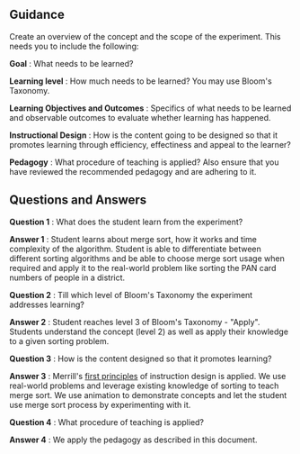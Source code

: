 
## Guidance
   Create an overview of the concept and the scope of the
   experiment. This needs you to include the following:

   **Goal** : What needs to be learned?

   **Learning level** : How much needs to be learned? You
                        may use Bloom's Taxonomy.

   **Learning Objectives and Outcomes** : Specifics of what needs
                                          to be learned and observable 
                                          outcomes to evaluate whether
                                          learning has happened.

   **Instructional Design** : How is the content going to be
                              designed so that it promotes 
                              learning through efficiency,
                              effectiness and appeal to the learner?

   **Pedagogy** : What procedure of teaching is
                  applied? Also ensure that you have
                  reviewed the recommended pedagogy and
                  are adhering to it.

## Questions and Answers
   **Question 1** : What does the student learn from the
                     experiment?

   **Answer 1** : Student learns about merge sort, how
                   it works and time complexity of the
                   algorithm. Student is able to differentiate 
                   between different sorting algorithms and 
                   be able to choose merge sort usage when 
                   required and apply it to the real-world problem 
                   like sorting the PAN card numbers of people in a 
                   district.

   **Question 2** : Till which level of Bloom's Taxonomy
                     the experiment addresses learning?

   **Answer 2** : Student reaches level 3 of Bloom's Taxonomy -
                   "Apply".  Students understand the concept 
                   (level 2) as well as apply their knowledge 
                   to a given sorting problem.

   **Question 3** : How is the content designed
                     so that it promotes learning?

   **Answer 3** : Merrill's [first principles](http://mdavidmerrill.com/Papers/firstprinciplesbymerrill.pdf) of
                  instruction design is applied.  We use real-world
                  problems and leverage existing knowledge of sorting
                  to teach merge sort. We use animation to
                  demonstrate concepts and let the student use merge
                  sort process by experimenting with it.

   **Question 4** : What procedure of teaching is applied?

   **Answer 4** : We apply the pedagogy as described in this
                  document.
